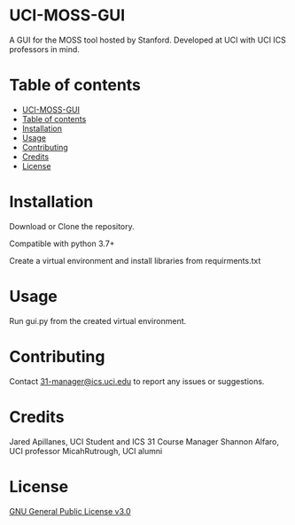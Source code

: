 # UCI-MOSS-GUI
A GUI for the MOSS tool hosted by Stanford. Developed at UCI with UCI ICS professors in mind.

Table of contents
=================

<!--ts-->
   * [UCI-MOSS-GUI](#UCI-MOSS-GUI)
   * [Table of contents](#table-of-contents)
   * [Installation](#installation)
   * [Usage](#usage)
   * [Contributing](#contributing)
   * [Credits](#credits)
   * [License](#license)
<!--te-->

Installation
============
Download or Clone the repository.

Compatible with python 3.7+

Create a virtual environment and install libraries from requirments.txt


Usage
=====
Run gui.py from the created virtual environment.

Contributing
============
Contact 31-manager@ics.uci.edu to report any issues or suggestions.

Credits
=======
Jared Apillanes, UCI Student and ICS 31 Course Manager
Shannon Alfaro, UCI professor
MicahRutrough, UCI alumni

License
=======
[GNU General Public License v3.0](LICENSE)
